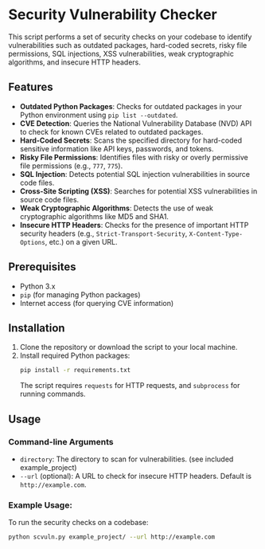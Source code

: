 # Security Vulnerability Checker

This script performs a set of security checks on your codebase to identify vulnerabilities such as outdated packages, hard-coded secrets, risky file permissions, SQL injections, XSS vulnerabilities, weak cryptographic algorithms, and insecure HTTP headers.

## Features
- **Outdated Python Packages**: Checks for outdated packages in your Python environment using `pip list --outdated`.
- **CVE Detection**: Queries the National Vulnerability Database (NVD) API to check for known CVEs related to outdated packages.
- **Hard-Coded Secrets**: Scans the specified directory for hard-coded sensitive information like API keys, passwords, and tokens.
- **Risky File Permissions**: Identifies files with risky or overly permissive file permissions (e.g., `777`, `775`).
- **SQL Injection**: Detects potential SQL injection vulnerabilities in source code files.
- **Cross-Site Scripting (XSS)**: Searches for potential XSS vulnerabilities in source code files.
- **Weak Cryptographic Algorithms**: Detects the use of weak cryptographic algorithms like MD5 and SHA1.
- **Insecure HTTP Headers**: Checks for the presence of important HTTP security headers (e.g., `Strict-Transport-Security`, `X-Content-Type-Options`, etc.) on a given URL.

## Prerequisites
- Python 3.x
- `pip` (for managing Python packages)
- Internet access (for querying CVE information)

## Installation

1. Clone the repository or download the script to your local machine.
2. Install required Python packages:
    ```bash
    pip install -r requirements.txt
    ```
    The script requires `requests` for HTTP requests, and `subprocess` for running commands.

## Usage

### Command-line Arguments
- `directory`: The directory to scan for vulnerabilities. (see included example_project)
- `--url` (optional): A URL to check for insecure HTTP headers. Default is `http://example.com`.

### Example Usage:
To run the security checks on a codebase:

```bash
python scvuln.py example_project/ --url http://example.com 

